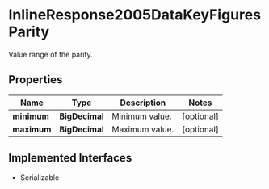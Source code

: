 

# InlineResponse2005DataKeyFiguresParity

Value range of the parity.

## Properties

Name | Type | Description | Notes
------------ | ------------- | ------------- | -------------
**minimum** | **BigDecimal** | Minimum value. |  [optional]
**maximum** | **BigDecimal** | Maximum value. |  [optional]


## Implemented Interfaces

* Serializable


